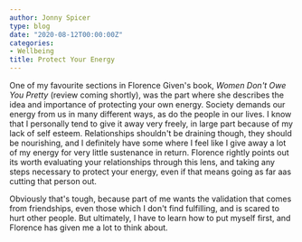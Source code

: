 ```yaml
---
author: Jonny Spicer
type: blog
date: "2020-08-12T00:00:00Z"
categories:
- Wellbeing
title: Protect Your Energy
---
```

One of my favourite sections in Florence Given's book, *Women Don't Owe You Pretty* (review coming shortly), was the part where she describes the idea and importance of protecting
your own energy. Society demands our energy from us in many different ways, as do the people in our lives. I know that I personally tend to give it away very freely, in large part
because of my lack of self esteem. Relationships shouldn't be draining though, they should be nourishing, and I definitely have some where I feel like I give away a lot of my energy
for very little sustenance in return. Florence rightly points out its worth evaluating your relationships through this lens, and taking any steps necessary to protect your energy,
even if that means going as far aas cutting that person out.

Obviously that's tough, because part of me wants the validation that comes from friendships, even those which I don't find fulfilling, and is scared to hurt other people. But
ultimately, I have to learn how to put myself first, and Florence has given me a lot to think about.
